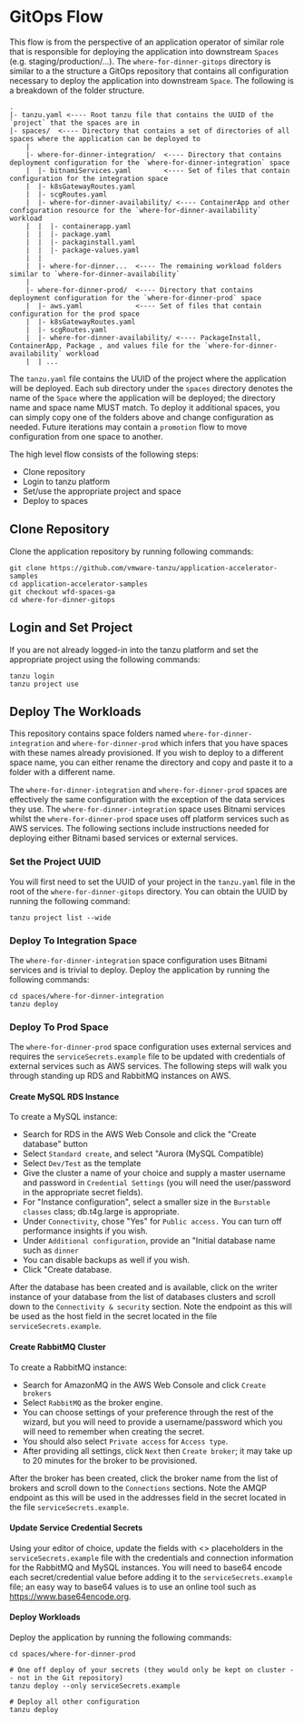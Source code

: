 # GitOps Flow

This flow is from the perspective of an application operator of similar role that is responsible for deploying the application
into downstream `Spaces` (e.g. staging/production/...).  The `where-for-dinner-gitops` directory is similar to a the structure a GitOps repository that contains
all configuration necessary to deploy the application into downstream `Space`.  The following is a breakdown of the folder structure.

```
.
|- tanzu.yaml <---- Root tanzu file that contains the UUID of the `project` that the spaces are in
|- spaces/  <---- Directory that contains a set of directories of all spaces where the application can be deployed to
    |
    |- where-for-dinner-integration/  <---- Directory that contains deployment configuration for the `where-for-dinner-integration` space
    |  |- bitnamiServices.yaml        <---- Set of files that contain configuration for the integration space
    |  |- k8sGatewayRoutes.yaml
    |  |- scgRoutes.yaml
    |  |- where-for-dinner-availability/ <---- ContainerApp and other configuration resource for the `where-for-dinner-availability` workload
    |  |  |- containerapp.yaml
    |  |  |- package.yaml
    |  |  |- packaginstall.yaml
    |  |  |- package-values.yaml
    |  |
    |  |- where-for-dinner...  <---- The remaining workload folders similar to `where-for-dinner-availability`
    |
    |- where-for-dinner-prod/  <---- Directory that contains deployment configuration for the `where-for-dinner-prod` space  
    |  |- aws.yaml             <---- Set of files that contain configuration for the prod space
    |  |- k8sGatewayRoutes.yaml
    |  |- scgRoutes.yaml
    |  |- where-for-dinner-availability/ <---- PackageInstall, ContainerApp, Package , and values file for the `where-for-dinner-availability` workload
    |  | ...
```

The `tanzu.yaml` file contains the UUID of the project where the application will be deployed.  Each sub directory under the `spaces` directory denotes the name
of the `Space` where the application will be deployed; the directory name and space name MUST match.  To deploy it additional spaces, you can simply copy one 
of the folders above and change configuration as needed.  Future iterations may contain a `promotion` flow to move configuration from one space to another.

The high level flow consists of the following steps:

* Clone repository
* Login to tanzu platform
* Set/use the appropriate project and space
* Deploy to spaces

## Clone Repository

Clone the application repository by running following commands:

```
git clone https://github.com/vmware-tanzu/application-accelerator-samples
cd application-accelerator-samples
git checkout wfd-spaces-ga
cd where-for-dinner-gitops
```

## Login and Set Project

If you are not already logged-in into the tanzu platform and set the appropriate project
using the following commands:

```
tanzu login
tanzu project use
```

## Deploy The Workloads

This repository contains space folders named `where-for-dinner-integration` and `where-for-dinner-prod` which infers that you have spaces with these names
already provisioned.  If you wish to deploy to a different space name, you can either rename the directory and copy and paste it to a folder with a different
name.

The `where-for-dinner-integration` and `where-for-dinner-prod` spaces are effectively the same configuration with the exception of the data services they use.  The `where-for-dinner-integration` space uses
Bitnami services whilst the `where-for-dinner-prod` space uses off platform services such as AWS services.  The following sections include instructions needed for deploying
either Bitnami based services or external services.

### Set the Project UUID

You will first need to set the UUID of your project in the `tanzu.yaml` file in the root of the `where-for-dinner-gitops` directory.  You can obtain the UUID by running
the following command:

```
tanzu project list --wide
```

### Deploy To Integration Space

The `where-for-dinner-integration` space configuration uses Bitnami services and is trivial to deploy.  Deploy the application by running the following commands:

```
cd spaces/where-for-dinner-integration
tanzu deploy
```

### Deploy To Prod Space

The `where-for-dinner-prod` space configuration uses external services and requires the `serviceSecrets.example` file to be updated with credentials of external
services such as AWS services.  The following steps will walk you through standing up RDS and RabbitMQ instances on AWS.

#### Create MySQL RDS Instance

To create a MySQL instance:

- Search for RDS in the AWS Web Console and click the "Create database" button
- Select `Standard create`, and select "Aurora (MySQL Compatible)
- Select `Dev/Test` as the template 
- Give the cluster a name of your choice and supply a master username and password in `Credential Settings` (you will need the user/password in the appropriate secret fields).  
- For "Instance configuration", select a smaller size in the `Burstable classes` class; db.t4g.large is appropriate.  
- Under `Connectivity`, chose "Yes" for `Public access.`  You can turn off performance insights if you wish.  
- Under `Additional configuration`, provide an "Initial database name such as `dinner` 
- You can disable backups as well if you wish.  
- Click "Create database.

After the database has been created and is available, click on the writer instance of your database from the list of databases clusters and scroll down to the 
`Connectivity & security` section.  Note the endpoint as this will be used as the host field in the secret located in the file `serviceSecrets.example`.

#### Create RabbitMQ Cluster

To create a RabbitMQ instance:

- Search for AmazonMQ in the AWS Web Console and click `Create brokers` 
- Select `RabbitMQ` as the broker engine.  
- You can choose settings of your preference through the rest of the wizard, but you will need to provide a username/password which you will need to remember when creating the secret.   
- You should also select `Private access` for `Access type`.  
- After providing all settings, click `Next` then `Create broker`; it may take up to 20 minutes for the broker to be provisioned.

After the broker has been created, click the broker name from the list of brokers and scroll down to the `Connections` sections.  Note the AMQP endpoint 
as this will be used in the addresses field in the secret located in the file `serviceSecrets.example`.

#### Update Service Credential Secrets

Using your editor of choice, update the fields with <> placeholders in the `serviceSecrets.example` file with the credentials 
and connection information for the RabbitMQ and MySQL instances.  You will need to base64 encode each secret/credential value before adding it to the `serviceSecrets.example `
file; an easy way to base64 values is to use an online tool such as https://www.base64encode.org.

#### Deploy Workloads

Deploy the application by running the following commands:

```
cd spaces/where-for-dinner-prod

# One off deploy of your secrets (they would only be kept on cluster -- not in the Git repository)
tanzu deploy --only serviceSecrets.example

# Deploy all other configuration
tanzu deploy
```
